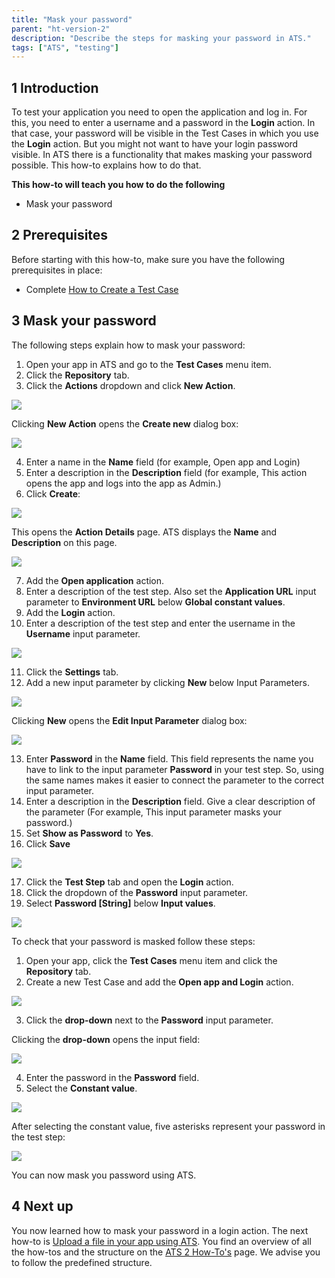 ```yaml
---
title: "Mask your password"
parent: "ht-version-2"
description: "Describe the steps for masking your password in ATS."
tags: ["ATS", "testing"]
---
```


## 1 Introduction

To test your application you need to open the application and log in. For this, you need to enter a username and a password in the **Login** action. In that case, your password will be visible in the Test Cases in which you use the **Login** action. But you might not want to have your login password visible. In ATS there is a functionality that makes masking your password possible. This how-to explains how to do that.

**This how-to will teach you how to do the following**

* Mask your password

## 2 Prerequisites

Before starting with this how-to, make sure you have the following prerequisites in place:

* Complete [How to Create a Test Case](create-a-test-case-2)

## 3 Mask your password

The following steps explain how to mask your password:

1. Open your app in ATS and go to the **Test Cases** menu item.
2. Click the **Repository** tab.
3. Click the **Actions** dropdown and click **New Action**.

![](attachments/mask-your-password-2/create_new_action.png)

Clicking **New Action** opens the **Create new** dialog box:

![](attachments/create-a-test-case-2/repository-create-new.png) 

4. Enter a name in the **Name** field (for example, Open app and Login)     
5. Enter a description in the **Description** field (for example, This action opens the app and logs into the app as Admin.)
6.  Click **Create**:

![](attachments/mask-your-password-2/create-new-action-dialog-c.png)

This opens the **Action Details** page. ATS displays the **Name** and **Description** on this page.

![](attachments/mask-your-password-2/action_details_page.png)

7. Add the **Open application** action.
8. Enter a description of the test step. Also set the **Application URL** input parameter to **Environment URL** below **Global constant values**.
9. Add the **Login** action.
10. Enter a description of the test step and enter the username in the **Username** input parameter.

![](attachments/mask-your-password-2/action_with_test_steps.png)

11. Click the **Settings** tab.
12. Add a new input parameter by clicking **New** below Input Parameters.

![](attachments/mask-your-password-2/add_input_parameter.png)

Clicking **New** opens the **Edit Input Parameter** dialog box:

![](attachments/mask-your-password-2/edit_input_paremeter.png)

13. Enter **Password** in the **Name** field. This field represents the name you have to link to the input parameter **Password** in your test step. So, using the same names makes it easier to connect the parameter to the correct input parameter. 
14. Enter a description in the **Description** field. Give a clear description of the parameter (For example, This input parameter masks your password.)
15. Set **Show as Password** to **Yes**.
16. Click **Save**

![](attachments/mask-your-password-2/edit-new-parameter-filled-c.png)

17. Click the **Test Step** tab and open the **Login** action.
18. Click the dropdown of the **Password** input parameter.
19. Select **Password [String]** below **Input values**.

![](attachments/mask-your-password-2/password-string-added.png)

To check that your password is masked follow these steps:

1. Open your app, click the **Test Cases** menu item and click the **Repository** tab.
2. Create a new Test Case and add the **Open app and Login** action.

![](attachments/mask-your-password-2/custom-action-added.png)

3. Click the **drop-down** next to the **Password** input parameter. 

Clicking the **drop-down** opens the input field:

![](attachments/mask-your-password-2/password-edit-input-value.png)

4. Enter the password in the **Password** field.
5. Select the **Constant value**.

![](attachments/mask-your-password-2/masked-password-c.png)

After selecting the constant value, five asterisks represent your password in the test step:

![](attachments/mask-your-password-2/masked-password-test-step.png)

You can now mask you password using ATS.

## 4 Next up

You now learned how to mask your password in a login action. The next how-to is [Upload a file in your app using ATS](upload-file-using-ats-2). You find an overview of all the how-tos and the structure on the [ATS 2 How-To's](ht-version-2) page. We advise you to follow the predefined structure.